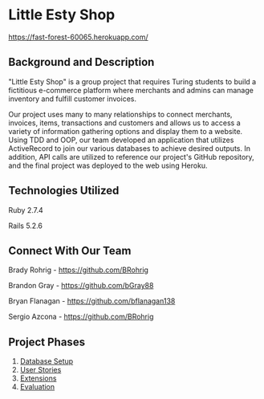 # Little Esty Shop
https://fast-forest-60065.herokuapp.com/

## Background and Description
"Little Esty Shop" is a group project that requires Turing students to build a fictitious e-commerce platform where merchants and admins can manage inventory and fulfill customer invoices.

Our project uses many to many relationships to connect merchants, invoices, items, transactions and customers and allows us to access a variety of information gathering options and display them to a website. 
Using TDD and OOP, our team developed an application that utilizes ActiveRecord to join our various databases to achieve desired outputs. In addition, API calls are utilized to reference our project's GitHub repository, and the final project was deployed to the web using Heroku.

## Technologies Utilized
Ruby 2.7.4

Rails 5.2.6

## Connect With Our Team
Brady Rohrig - https://github.com/BRohrig

Brandon Gray - https://github.com/bGray88

Bryan Flanagan - https://github.com/bflanagan138

Sergio Azcona - https://github.com/BRohrig

## Project Phases

1. [Database Setup](./doc/db_setup.md)
1. [User Stories](./doc/user_stories.md)
1. [Extensions](./doc/extensions.md)
1. [Evaluation](./doc/evaluation.md)
